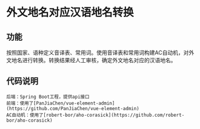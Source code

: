 # 外文地名对应汉语地名转换
## 功能
按照国家、语种定义音译表、常用词。使用音译表和常用词构建AC自动机，对外文地名进行转换。转换结果经人工审核，确定外文地名对应的汉语地名。
## 代码说明
```
后端：Spring Boot工程，提供api接口
前端：使用了[PanJiaChen/vue-element-admin](https://github.com/PanJiaChen/vue-element-admin)
AC自动机：使用了[robert-bor/aho-corasick](https://github.com/robert-bor/aho-corasick)
```
